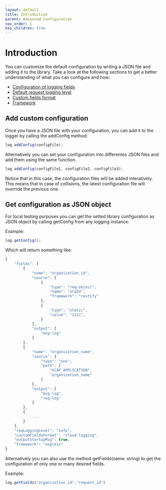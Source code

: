 ```yaml
---
layout: default
title: Introduction
parent: Advanced Configuration
nav_order: 1
has_children: true
---
```


# Introduction

You can customize the default configuration by writing a JSON file and adding it to the library. Take a look at the following sections to get a better understanding of what you can configure and how:
* [Configuration of logging fields](/cf-nodejs-logging-support/configuration/fields/)
* [Default request logging level](/cf-nodejs-logging-support/configuration/defaultreqlevel/)
* [Custom fields format](/cf-nodejs-logging-support/configuration/customfieldsformat/)
* [Framework](/cf-nodejs-logging-support/configuration/framework/)


## Add custom configuration
Once you have a JSON file with your configuration, you can add it to the logger by calling the addConfig method:
```ts
log.addConfig(configFile);
```

Alternatively you can set your configuration into differentes JSON files and add them using the same function.
```ts
log.addConfig(configFile1, configFile2, configFile3);
```
Notice that in this case, the configuration files will be added interatively. This means that in case of collisions, the latest configuration file will override the previous one.

## Get configuration as JSON object

For local testing purposes you can get the setted library configuration as JSON object by calling getConfig from any logging instance:

Example:
```ts
log.getConfig();
```

Which will return something like:
```ts
{
    "fields": [
        {
            "name": "organization_id",
            "source": [
                {
                    "type": "req-object",
                    "name": "orgId",
                    "framework": "restify"
                },
                {
                    "type": "static",
                    "value": "1111",
                }
            ],
            "output": [
                "msg-log"
            ]
        },
        {
            "name": "organization_name",
            "source": {
                "type": "env",
                "path": [
                    "VCAP_APPLICATION",
                    "organization_name"
                ]
            },
            "output": [
                "msg-log",
                "req-log"
            ]
        },
        {
            ...
        }
    ],
    "reqLoggingLevel": "info",
    "customFieldsFormat": "cloud-logging",
    "outputStartupMsg": true,
    "framework": "express"
}
```

Alternatively you can also use the method getFields(name: string) to get the configuration of only one or many desired fields.

Example:

```ts
log.getFields("organization_id","request_id")
```
